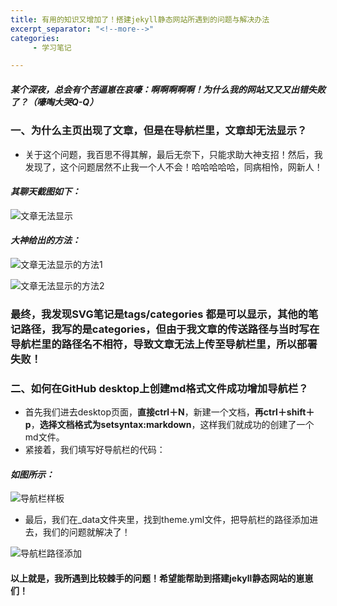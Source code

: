 ```yaml
---
title: 有用的知识又增加了！搭建jekyll静态网站所遇到的问题与解决办法
excerpt_separator: "<!--more-->"
categories:
     - 学习笔记

---
```


##### 某个深夜，总会有个苦逼崽在哀嚎：啊啊啊啊啊！为什么我的网站又又又出错失败了？（嚎啕大哭Q-Q）
<!--more-->

### 一、为什么主页出现了文章，但是在导航栏里，文章却无法显示？

* 关于这个问题，我百思不得其解，最后无奈下，只能求助大神支招！然后，我发现了，这个问题居然不止我一个人不会！哈哈哈哈哈，同病相怜，网新人！

 #### *其聊天截图如下：* 
 
 ![文章无法显示](/XiaoYang/assets/images/文章无法显示.png)


#### *大神给出的方法：* 
 ![文章无法显示的方法1](/XiaoYang/assets/images/文章无法显示的方法1.png)
 
 ![文章无法显示的方法2](/XiaoYang/assets/images/文章无法显示的方法2.png)
 
 ### 最终，我发现SVG笔记是tags/categories 都是可以显示，其他的笔记路径，我写的是categories，但由于我文章的传送路径与当时写在导航栏里的路径名不相符，导致文章无法上传至导航栏里，所以部署失败！
 
### 二、如何在GitHub desktop上创建md格式文件成功增加导航栏？

* 首先我们进去desktop页面，**直接ctrl＋N**，新建一个文档，**再ctrl＋shift＋p**，**选择文档格式为setsyntax:markdown**，这样我们就成功的创建了一个md文件。
* 紧接着，我们填写好导航栏的代码：

#### *如图所示：*

![导航栏样板](/XiaoYang/assets/images/导航栏样板.png)
* 最后，我们在_data文件夹里，找到theme.yml文件，把导航栏的路径添加进去，我们的问题就解决了！

![导航栏路径添加](/XiaoYang/assets/images/导航栏路径添加.png)


#### 以上就是，我所遇到比较棘手的问题！希望能帮助到搭建jekyll静态网站的崽崽们！